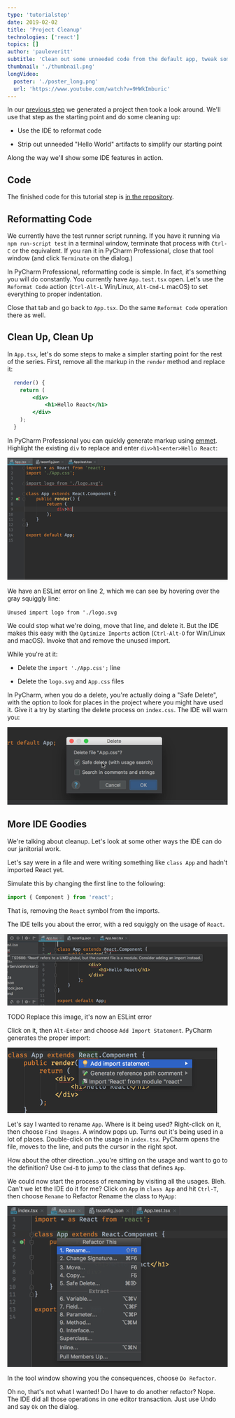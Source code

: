 ```yaml
---
type: 'tutorialstep'
date: 2019-02-02
title: 'Project Cleanup'
technologies: ['react']
topics: []
author: 'pauleveritt'
subtitle: 'Clean out some unneeded code from the default app, tweak some configuration in the IDE, and tour a few more features.'
thumbnail: './thumbnail.png'
longVideo:
  poster: './poster_long.png'
  url: 'https://www.youtube.com/watch?v=9HWkImburic'
---
```


In our [previous step](../project_setup/) we generated a project then 
took a look around. We'll use that step as the starting point and do 
some cleaning up:

- Use the IDE to reformat code

- Strip out unneeded "Hello World" artifacts to simplify our starting point

Along the way we'll show some IDE features in action.

## Code

The finished code for this tutorial step is 
[in the repository](https://github.com/JetBrains/pycharm_guide/tree/master/demos/tutorials/react_typescript_tdd/project_cleanup).

## Reformatting Code

We currently have the test runner script running. If you have it running
via `npm run-script test` in a terminal window, terminate that process with
`Ctrl-C` or the equivalent. If you ran it in PyCharm Professional, close
that tool window (and click `Terminate` on the dialog.)

In PyCharm Professional, reformatting code is simple. In fact, it's something
you will do constantly. You currently have `App.test.tsx` open. Let's use the 
`Reformat Code` action (`Ctrl-Alt-L` Win/Linux, `Alt-Cmd-L` macOS) to set 
everything to proper indentation.

Close that tab and go back to `App.tsx`. Do the same `Reformat Code`
operation there as well.

## Clean Up, Clean Up

In `App.tsx`, let's do some steps to make a simpler starting point for the 
rest of the series. First, remove all the markup in the `render` method 
and replace it:

```jsx
  render() {
    return (
        <div>
            <h1>Hello React</h1>
        </div>
    );
  }
```

In PyCharm Professional you can quickly generate markup using
[emmet](../../../technologies/emmet). Highlight the existing `div` to 
replace and enter `div>h1<enter>Hello React`:

![Use Emmet to generate HTML markup](screenshots/emmet.png)

We have an ESLint error on line 2, which we can see by hovering over the 
gray squiggly line:

`Unused import logo from './logo.svg`

We could stop what we're doing, move that line, and delete it. But 
the IDE makes this easy with the `Optimize Imports` action 
(`Ctrl-Alt-O` for Win/Linux and macOS). Invoke that and remove the 
unused import.

While you're at it:

- Delete the `import './App.css';` line

- Delete the `logo.svg` and `App.css` files

In PyCharm, when you do a delete, you're actually doing a "Safe Delete", with
the option to look for places in the project where you might have used it.
Give it a try by starting the delete process on `index.css`. The IDE will
warn you:

![Safe Delete looks for usages and warns](screenshots/safe_delete.png)

## More IDE Goodies

We're talking about cleanup. Let's look at some other ways the IDE can 
do our janitorial work.

Let's say were in a file and were writing something like `class App` and
hadn't imported React yet.

Simulate this by changing the first line to the following:

```typescript
import { Component } from 'react';
```

That is, removing the `React` symbol from the imports.

The IDE tells you about the error, with a red squiggly on the usage of
`React`.

![Get warnings on missing imports](screenshots/missing_import.png)

TODO Replace this image, it's now an ESLint error

Click on it, then `Alt-Enter` and choose `Add Import Statement`. PyCharm
generates the proper import:

![Let the IDE generate missing imports](screenshots/add_import.png)

Let's say I wanted to rename `App`. Where is it being used? Right-click
on it, then choose `Find Usages`. A window pops up. Turns out it's being
used in a lot of places. Double-click on the usage in `index.tsx`. PyCharm
opens the file, moves to the line, and puts the cursor in the right spot.

How about the other direction...you're sitting on the usage and want to go
to the definition? Use `Cmd-B` to jump to the class that defines `App`.

We could now start the process of renaming by visiting all the usages. Bleh.
Can't we let the IDE do it for me? Click on `App` in `class App` and hit
`Ctrl-T`, then choose `Rename` to Refactor Rename the class to `MyApp`:

![Let the IDE rename symbols in all usages](screenshots/refactor_rename.png)

In the tool window showing you the consequences, choose `Do Refactor`.

Oh no, that's not what I wanted! Do I have to do another refactor? Nope. The
IDE did all those operations in one editor transaction. Just use Undo and
say `Ok` on the dialog.